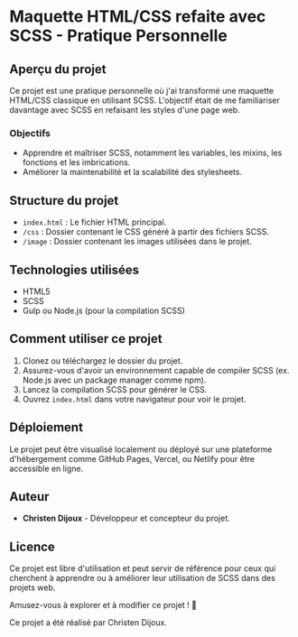 # Maquette HTML/CSS refaite avec SCSS - Pratique Personnelle

## Aperçu du projet

Ce projet est une pratique personnelle où j'ai transformé une maquette HTML/CSS classique en utilisant SCSS. L'objectif était de me familiariser davantage avec SCSS en refaisant les styles d'une page web.

### Objectifs
- Apprendre et maîtriser SCSS, notamment les variables, les mixins, les fonctions et les imbrications.
- Améliorer la maintenabilité et la scalabilité des stylesheets.

## Structure du projet
- `index.html` : Le fichier HTML principal.
- `/css` : Dossier contenant le CSS généré à partir des fichiers SCSS.
- `/image` : Dossier contenant les images utilisées dans le projet.

## Technologies utilisées
- HTML5
- SCSS
- Gulp ou Node.js (pour la compilation SCSS)

## Comment utiliser ce projet
1. Clonez ou téléchargez le dossier du projet.
2. Assurez-vous d'avoir un environnement capable de compiler SCSS (ex. Node.js avec un package manager comme npm).
3. Lancez la compilation SCSS pour générer le CSS.
4. Ouvrez `index.html` dans votre navigateur pour voir le projet.

## Déploiement
Le projet peut être visualisé localement ou déployé sur une plateforme d'hébergement comme GitHub Pages, Vercel, ou Netlify pour être accessible en ligne.

## Auteur
- **Christen Dijoux** - Développeur et concepteur du projet.

## Licence
Ce projet est libre d'utilisation et peut servir de référence pour ceux qui cherchent à apprendre ou à améliorer leur utilisation de SCSS dans des projets web.

Amusez-vous à explorer et à modifier ce projet ! 🚀

Ce projet a été réalisé par Christen Dijoux.
